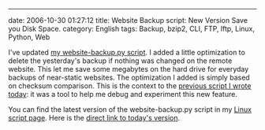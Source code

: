 ---
date: 2006-10-30 01:27:12
title: Website Backup script: New Version Save you Disk Space.
category: English
tags: Backup, bzip2, CLI, FTP, lftp, Linux, Python, Web

I've updated [my website-backup.py script](http://kevin.deldycke.com/2006/04/script-to-automate-ftp-site-backup/). I added a little optimization to delete the yesterday's backup if nothing was changed on the remote website. This let me save some megabytes on the hard drive for everyday backups of near-static websites. The optimization I added is simply based on checksum comparison. This is the context to the [previous script I wrote today](http://kevin.deldycke.com/2006/10/find-duplicate-files-in-a-folder/): it was a tool to help me debug and experiment this new feature.

You can find the latest version of the website-backup.py script in my [Linux script page](http://kevin.deldycke.com/code/). Here is the [direct link to today's version](https://github.com/kdeldycke/scripts/blob/master/website-backup.py).
